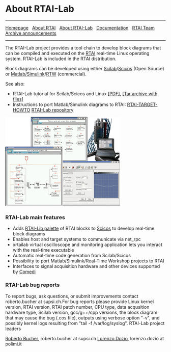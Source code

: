 # About RTAI-Lab

***

[Homepage](index.html) &nbsp;
    [About RTAI](About-RTAI) &nbsp;
    [About RTAI-Lab](About-RTAI-Lab) &nbsp;
    [Documentation](Documentation) &nbsp;
    [RTAI Team](RTAI-Team) &nbsp;
    [Archive announcements](Archive-announcements)

***

The RTAI-Lab project provides a tool chain to develop block diagrams that can be compiled and executed on the [RTAI](http://www.rtai.org/) real-time Linux operating system. RTAI-Lab is included in the RTAI distribution.

Block diagrams can be developed using either [Scilab](http://www.scilab.org/)/[Scicos](http://www.scicos.org/) (Open Source) or [Matlab/Simulink](http://www.mathworks.com/products/simulink/)/[RTW](http://www.mathworks.com/products/rtw/) (commercial).

See also:

- RTAI-Lab tutorial for Scilab/Scicos and Linux
    [[PDF]](userfiles/downloads/RTAILAB/RTAI-Lab-tutorial.pdf), [[Tar archive with files]](userfiles/downloads/RTAILAB/RTAI-Lab-tutorial.tgz)
- Instructions to port Matlab/Simulink diagrams to RTAI:
    [RTAI-TARGET-HOWTO](userfiles/downloads/RTAILAB/RTAI-TARGET-HOWTO.txt)
    [RTAI-Lab repository](userfiles/downloads/RTAILAB)

![RTAI-Lab in action](userfiles/images/coverfigsmall4.gif)

### RTAI-Lab main features

- Adds [RTAI-Lib palette](userfiles/downloads/RTAILAB/RTAILibPaletteKDE.gif) of RTAI blocks to [Scicos](http://www.scicos.org/) to develop real-time block diagrams
- Enables host and target systems to communicate via net_rpc
- xrtailab virtual oscilloscope and monitoring application lets you interact with the real-time executable
- Automatic real-time code generation from Scilab/Scicos
- Possibility to port Matlab/Simulink/Real-Time Workshop projects to RTAI
- Interfaces to signal acquisition hardware and other devices supported by [Comedi](http://www.comedi.org/)

### RTAI-Lab bug reports

To report bugs, ask questions, or submit improvements contact roberto.bucher at supsi.ch.For bug reports please provide Linux kernel version, RTAI version, RTAI patch number, CPU type, data acqusition hardware type, Scilab version, gcc/g++/cpp versions, the block diagram that may cause the bug (.cos file), outputs using verbose option "-v", and possibly kernel logs resulting from "tail -f /var/log/syslog".
RTAI-Lab project leaders

[Roberto Bucher](http://www.dti.supsi.ch/%7Ebucher), roberto.bucher at supsi.ch
[Lorenzo Dozio](https://www.aero.polimi.it/index.php?id=263&uid=60749&L=0), lorenzo.dozio at polimi.it
